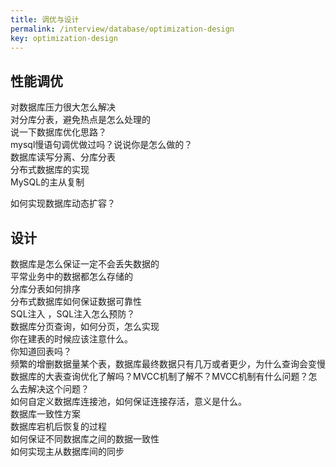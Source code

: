 ```yaml
---
title: 调优与设计
permalink: /interview/database/optimization-design
key: optimization-design
---
```


## 性能调优

对数据库压力很大怎么解决  
对分库分表，避免热点是怎么处理的  
说一下数据库优化思路？   
mysql慢语句调优做过吗？说说你是怎么做的？   
数据库读写分离、分库分表   
分布式数据库的实现  
MySQL的主从复制  

如何实现数据库动态扩容？   

## 设计

数据库是怎么保证一定不会丢失数据的  
平常业务中的数据都怎么存储的  
分库分表如何排序  
分布式数据库如何保证数据可靠性  
SQL注入   ，SQL注入怎么预防？  
数据库分页查询，如何分页，怎么实现  
你在建表的时候应该注意什么。  
你知道回表吗？  
频繁的增删数据量某个表，数据库最终数据只有几万或者更少，为什么查询会变慢   
数据库的大表查询优化了解吗？MVCC机制了解不？MVCC机制有什么问题？怎么去解决这个问题？        
如何自定义数据库连接池，如何保证连接存活，意义是什么。  
数据库一致性方案  
数据库宕机后恢复的过程   
如何保证不同数据库之间的数据一致性  
如何实现主从数据库间的同步   